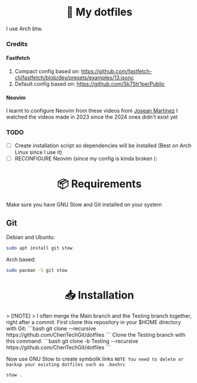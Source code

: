<h1 align="center">📄 My dotfiles</h1>
I use Arch btw.

### Credits
#### Fastfetch
1. Compact config based on: https://github.com/fastfetch-cli/fastfetch/blob/dev/presets/examples/13.jsonc
2. Default config based on: https://github.com/Sk7Str1pe/Public
#### Neovim
I learnt to configure Neovim from these videos from [Josean Martinez](https://www.youtube.com/@joseanmartinez)
I watched the videos made in 2023 since the 2024 ones didn't exist yet

### TODO
- [ ] Create installation script so dependencies will be installed (Best on Arch Linux since I use it)
- [ ] RECONFIGURE Neovim (since my config is kinda broken ):

<h1 align="center">📦 Requirements</h1>

Make sure you have GNU Stow and Git installed on your system

## Git
Debian and Ubuntu:
```bash
sudo apt install git stow
```

Arch based:
```bash
sudo pacman -S git stow
```
<h1 align="center">📥 Installation</h1>
> [!NOTE]  
> I often merge the Main branch and the Testing branch together, right after a commit.
First clone this repository in your $HOME directory with Git:
```bash
git clone --recursive https://github.com/ChenTechGit/dotfiles
```
Clone the Testing branch with this command:
```bash
git clone -b Testing --recursive https://github.com/ChenTechGit/dotfiles
```

Now use GNU Stow to create symbolik links
`NOTE You need to delete or backup your existing dotfiles such as .bashrc`
```bash
stow .
```
